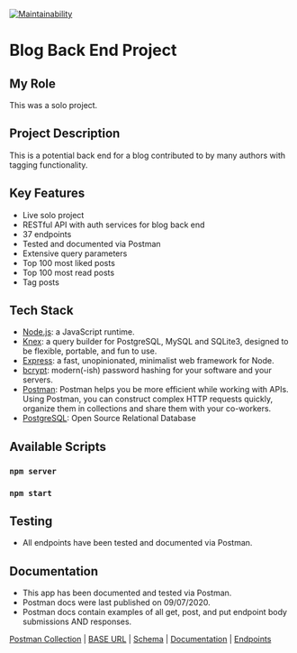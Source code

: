 [![Maintainability](https://api.codeclimate.com/v1/badges/c1474fe518ccb398d184/maintainability)](https://codeclimate.com/github/evoingram/blogbackend/maintainability)

# Blog Back End Project

## My Role

This was a solo project.

## Project Description

This is a potential back end for a blog contributed to by many authors with tagging functionality.

## Key Features

- Live solo project
- RESTful API with auth services for blog back end
- 37 endpoints
- Tested and documented via Postman
- Extensive query parameters
- Top 100 most liked posts
- Top 100 most read posts
- Tag posts

## Tech Stack

- [Node.js](https://github.com/nodejs/node):  a JavaScript runtime.
- [Knex](https://github.com/knex/knex):  a query builder for PostgreSQL, MySQL and SQLite3, designed to be flexible, portable, and fun to use.
- [Express](https://github.com/expressjs/express):  a fast, unopinionated, minimalist web framework for Node.
- [bcrypt](https://github.com/pyca/bcrypt/):  modern(-ish) password hashing for your software and your servers.
- [Postman](https://www.postman.com/):   Postman helps you be more efficient while working with APIs.  Using Postman, you can construct complex HTTP requests quickly, organize them in collections and share them with your co-workers.
- [PostgreSQL](https://github.com/postgres/postgres):  Open Source Relational Database

## Available Scripts 

### `npm server`
### `npm start`

## Testing

- All endpoints have been tested and documented via Postman.

## Documentation

- This app has been documented and tested via Postman.
- Postman docs were last published on 09/07/2020.
- Postman docs contain examples of all get, post, and put endpoint body submissions AND responses.

[Postman Collection](https://www.getpostman.com/collections/7a82d732c439d431359c)   |   [BASE URL](https://blogbackend-eli.herokuapp.com/api)   |   [Schema](https://dbdesigner.page.link/VfzyA87X2LzAs5nA8)   |   [Documentation](https://documenter.getpostman.com/view/6401823/T1LQi78J?version=latest)   |   [Endpoints](endpoints.md)
